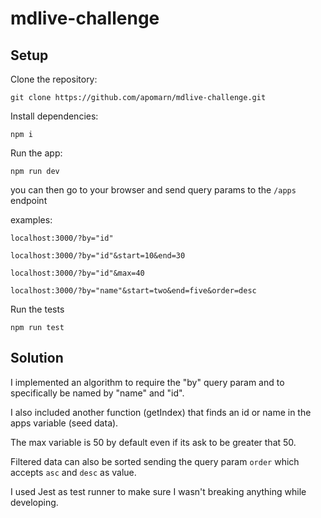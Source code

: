 # mdlive-challenge

## Setup

Clone the repository:

`git clone https://github.com/apomarn/mdlive-challenge.git`

Install dependencies:

```
npm i
```

Run the app:

```
npm run dev
```

you can then go to your browser and send query params to the `/apps` endpoint

examples:

`localhost:3000/?by="id"`

`localhost:3000/?by="id"&start=10&end=30`

`localhost:3000/?by="id"&max=40`

`localhost:3000/?by="name"&start=two&end=five&order=desc`


Run the tests

```
npm run test
```

## Solution

I implemented an algorithm to require the "by" query param and to specifically be named by "name" and "id".

I also included another function (getIndex) that finds an id or name in the apps variable (seed data).

The max variable is 50 by default even if its ask to be greater that 50.

Filtered data can also be sorted sending the query param `order` which accepts `asc` and `desc` as value.

I used Jest as test runner to make sure I wasn't breaking anything while developing.
